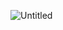 ![Untitled](https://github.com/Areeb786123/RoomWorkShopRegister/assets/56149022/481d4abe-2625-4297-87f2-57d2ef374f09)
